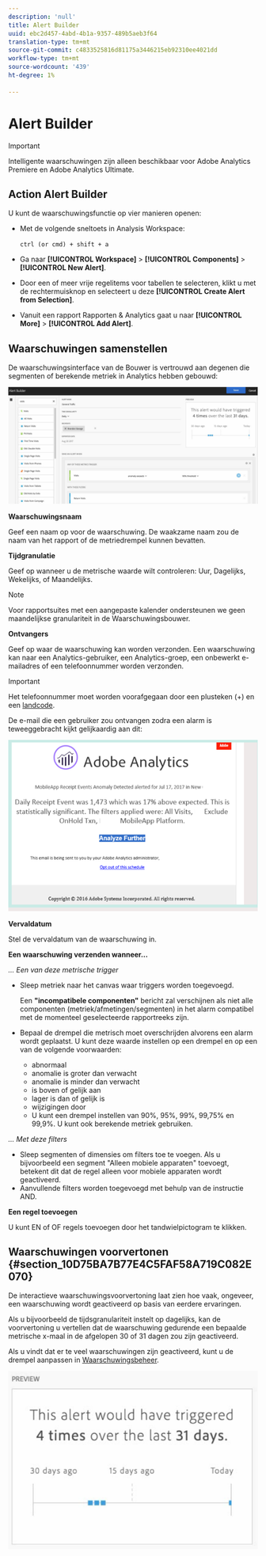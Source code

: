 ```yaml
---
description: 'null'
title: Alert Builder
uuid: ebc2d457-4abd-4b1a-9357-489b5aeb3f64
translation-type: tm+mt
source-git-commit: c4833525816d81175a3446215eb92310ee4021dd
workflow-type: tm+mt
source-wordcount: '439'
ht-degree: 1%

---
```



# Alert Builder

>[!IMPORTANT]
>
>Intelligente waarschuwingen zijn alleen beschikbaar voor Adobe Analytics Premiere en Adobe Analytics Ultimate.

## Action Alert Builder

U kunt de waarschuwingsfunctie op vier manieren openen:

* Met de volgende sneltoets in Analysis Workspace:

   `ctrl (or cmd) + shift + a`
* Ga naar **[!UICONTROL Workspace]** > **[!UICONTROL Components]** > **[!UICONTROL New Alert]**.
* Door een of meer vrije regelitems voor tabellen te selecteren, klikt u met de rechtermuisknop en selecteert u deze **[!UICONTROL Create Alert from Selection]**.
* Vanuit een rapport Rapporten &amp; Analytics gaat u naar **[!UICONTROL More]** > **[!UICONTROL Add Alert]**.

## Waarschuwingen samenstellen

De waarschuwingsinterface van de Bouwer is vertrouwd aan degenen die segmenten of berekende metriek in Analytics hebben gebouwd:

![](assets/alert_builder.png)

<!--Meike, I edited this table for validation -->

**Waarschuwingsnaam**

Geef een naam op voor de waarschuwing. De waakzame naam zou de naam van het rapport of de metriedrempel kunnen bevatten.

**Tijdgranulatie**

Geef op wanneer u de metrische waarde wilt controleren: Uur, Dagelijks, Wekelijks, of Maandelijks.

>[!NOTE]
>
>Voor rapportsuites met een aangepaste kalender ondersteunen we geen maandelijkse granulariteit in de Waarschuwingsbouwer.

**Ontvangers**

Geef op waar de waarschuwing kan worden verzonden. Een waarschuwing kan naar een Analytics-gebruiker, een Analytics-groep, een onbewerkt e-mailadres of een telefoonnummer worden verzonden.

>[!IMPORTANT]
>
>Het telefoonnummer moet worden voorafgegaan door een plusteken (+) en een [landcode](https://countrycode.org/).

De e-mail die een gebruiker zou ontvangen zodra een alarm is teweeggebracht kijkt gelijkaardig aan dit:

![](assets/alerts-email.PNG)

**Vervaldatum**

Stel de vervaldatum van de waarschuwing in.

**Een waarschuwing verzenden wanneer...**

*... Een van deze metrische trigger*

* Sleep metriek naar het canvas waar triggers worden toegevoegd.

   Een **&quot;incompatibele componenten&quot;** bericht zal verschijnen als niet alle componenten (metriek/afmetingen/segmenten) in het alarm compatibel met de momenteel geselecteerde rapportreeks zijn.
* Bepaal de drempel die metrisch moet overschrijden alvorens een alarm wordt geplaatst. U kunt deze waarde instellen op een drempel en op een van de volgende voorwaarden:

   * abnormaal
   * anomalie is groter dan verwacht
   * anomalie is minder dan verwacht
   * is boven of gelijk aan
   * lager is dan of gelijk is
   * wijzigingen door
   * U kunt een drempel instellen van 90%, 95%, 99%, 99,75% en 99,9%.
   U kunt ook berekende metriek gebruiken.

*... Met deze filters*

* Sleep segmenten of dimensies om filters toe te voegen. Als u bijvoorbeeld een segment &quot;Alleen mobiele apparaten&quot; toevoegt, betekent dit dat de regel alleen voor mobiele apparaten wordt geactiveerd.
* Aanvullende filters worden toegevoegd met behulp van de instructie AND.

**Een regel toevoegen**

U kunt EN of OF regels toevoegen door het tandwielpictogram te klikken.

## Waarschuwingen voorvertonen {#section_10D75BA7B77E4C5FAF58A719C082E070}

De interactieve waarschuwingsvoorvertoning laat zien hoe vaak, ongeveer, een waarschuwing wordt geactiveerd op basis van eerdere ervaringen.

Als u bijvoorbeeld de tijdsgranulariteit instelt op dagelijks, kan de voorvertoning u vertellen dat de waarschuwing gedurende een bepaalde metrische x-maal in de afgelopen 30 of 31 dagen zou zijn geactiveerd.

Als u vindt dat er te veel waarschuwingen zijn geactiveerd, kunt u de drempel aanpassen in [Waarschuwingsbeheer](/help/components/c-alerts/alert-manager.md).

![](assets/alert_preview.png)
